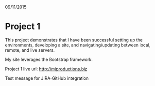 09/11/2015

# Project 1

This project demonstrates that I have been successful setting up the environments, developing a site, and navigating/updating between local, remote, and live servers.

My site leverages the Bootstrap framework.

Project 1 live url: http://mjproductions.biz

Test message for JIRA-GitHub integration